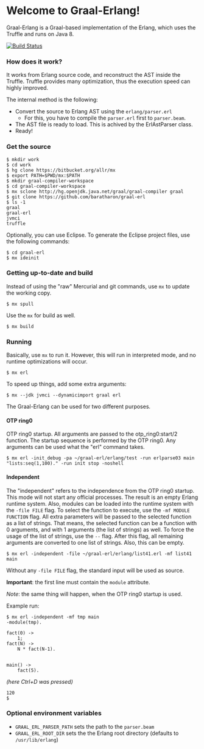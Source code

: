 # Welcome to Graal-Erlang!

Graal-Erlang is a Graal-based implementation of the Erlang,
which uses the Truffle and runs on Java 8.

[![Build Status](https://travis-ci.org/baratharon/graal-erl.svg?branch=master)](https://travis-ci.org/baratharon/graal-erl)

### How does it work?

It works from Erlang source code, and reconstruct the AST inside
the Truffle. Truffle provides many optimization, thus the execution
speed can highly improved.

The internal method is the following:

* Convert the source to Erlang AST using the `erlang/parser.erl`
   * For this, you have to compile the `parser.erl` first to `parser.beam`.
* The AST file is ready to load. This is achived by the ErlAstParser class.
* Ready!


### Get the source

````
$ mkdir work
$ cd work
$ hg clone https://bitbucket.org/allr/mx
$ export PATH=$PWD/mx:$PATH
$ mkdir graal-compiler-workspace
$ cd graal-compiler-workspace
$ mx sclone http://hg.openjdk.java.net/graal/graal-compiler graal
$ git clone https://github.com/baratharon/graal-erl
$ ls -1
graal
graal-erl
jvmci
truffle
````

Optionally, you can use Eclipse. To generate the Eclipse project
files, use the following commands:

````
$ cd graal-erl
$ mx ideinit
````

### Getting up-to-date and build

Instead of using the "raw" Mercurial and git commands, use
`mx` to update the working copy.

````
$ mx spull
````

Use the `mx` for build as well.

````
$ mx build
````

### Running

Basically, use `mx` to run it. However, this will run in interpreted
mode, and no runtime optimizations will occur.

````
$ mx erl
````

To speed up things, add some extra arguments:

````
$ mx --jdk jvmci --dynamicimport graal erl
````

The Graal-Erlang can be used for two different purposes.

#### OTP ring0

OTP ring0 startup.
All arguments are passed to the otp_ring0:start/2 function. The
startup sequence is performed by the OTP ring0. Any arguments can be
used what the "erl" command takes.

````
$ mx erl -init_debug -pa ~/graal-erl/erlang/test -run erlparse03 main "lists:seq(1,100)." -run init stop -noshell
````

#### Independent

The "independent" refers to the independence from the OTP ring0 startup.
This mode will not start any official processes. The result is an empty
Erlang runtime system. Also, modules can be loaded into the runtime system
with the `-file FILE` flag. To select the function to execute, use the
`-mf MODULE FUNCTION` flag. All extra parameters will be passed to the
selected function as a list of strings. That means, the selected function
can be a function with 0 arguments, and with 1 arguments (the list of
strings) as well. To force the usage of the list of strings, use the
`--` flag. After this flag, all remaining arguments are converted to one
list of strings. Also, this can be empty.

````
$ mx erl -independent -file ~/graal-erl/erlang/list41.erl -mf list41 main
````

Without any `-file FILE` flag, the standard input will be used as source.

**Important**: the first line must contain the `module` attribute.

*Note*: the same thing will happen, when the OTP ring0 startup is used.

Example run:

````
$ mx erl -independent -mf tmp main
-module(tmp).

fact(0) ->
    1;   
fact(N) ->
    N * fact(N-1).


main() ->
    fact(5).
````
*(here Ctrl+D was pressed)*
````
120
$
````

### Optional environment variables

* `GRAAL_ERL_PARSER_PATH` sets the path to the `parser.beam`
* `GRAAL_ERL_ROOT_DIR` sets the the Erlang root directory (defaults to `/usr/lib/erlang`)
